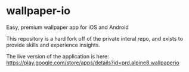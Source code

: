 # wallpaper-io
Easy, premium wallpaper app for iOS and Android

This repository is a hard fork off of the private interal repo, and exists to provide skills and experience insights. 

The live version of the application is here:
https://play.google.com/store/apps/details?id=prd.alpine8.wallpaperio
